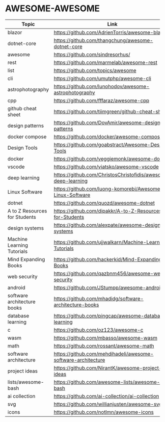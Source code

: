 # AWESOME-AWESOME



|Topic|Link|
|-|-|
blazor | https://github.com/AdrienTorris/awesome-blazor
dotnet-core | https://github.com/thangchung/awesome-dotnet-core
awesome|https://github.com/sindresorhus/
rest|https://github.com/marmelab/awesome-rest
list|https://github.com/topics/awesome
cli|https://github.com/umutphp/awesome-cli
astrophotography|https://github.com/lunohodov/awesome-astrophotography
cpp|https://github.com/fffaraz/awesome-cpp
github cheat sheet|https://github.com/tiimgreen/github-cheat-sheet
design patterns|https://github.com/DovAmir/awesome-design-patterns
docker compose|https://github.com/docker/awesome-compose
Design Tools|https://github.com/goabstract/Awesome-Design-Tools
docker|https://github.com/veggiemonk/awesome-docker
vscode|https://github.com/viatsko/awesome-vscode
deep learning|https://github.com/ChristosChristofidis/awesome-deep-learning
Linux Software|https://github.com/luong-komorebi/Awesome-Linux-Software
dotnet|https://github.com/quozd/awesome-dotnet
A to Z Resources for Students|https://github.com/dipakkr/A-to-Z-Resources-for-Students
design systems|https://github.com/alexpate/awesome-design-systems
Machine Learning Tutorials|https://github.com/ujjwalkarn/Machine-Learning-Tutorials
Mind Expanding Books|https://github.com/hackerkid/Mind-Expanding-Books
web security|https://github.com/qazbnm456/awesome-web-security
android|https://github.com/JStumpp/awesome-android
software architecture books|https://github.com/mhadidg/software-architecture-books
database learning|https://github.com/pingcap/awesome-database-learning
c|https://github.com/oz123/awesome-c
wasm|https://github.com/mbasso/awesome-wasm
math|https://github.com/rossant/awesome-math
software architecture|https://github.com/mehdihadeli/awesome-software-architecture
project ideas|https://github.com/NirantK/awesome-project-ideas
lists/awesome-bash|https://github.com/awesome-lists/awesome-bash
ai collection|https://github.com/ai-collection/ai-collection
svg|https://github.com/willianjusten/awesome-svg
icons|https://github.com/notlmn/awesome-icons





